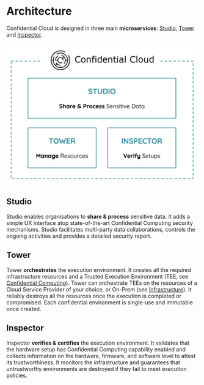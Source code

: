 # Architecture

Confidential Cloud is designed in three main **microservices**: [Studio](#studio), [Tower](#tower) and [Inspector](#inspector).

![Confidential Cloud Architecture](./img/confidential-cloud-platform.png)

## Studio

Studio enables organisations to **share & process** sensitive data.
It adds a simple UX interface atop state-of-the-art Confidential Computing security mechanisms. Studio facilitates multi-party data collaborations, controls the ongoing activities and provides a detailed security report.

## Tower

Tower **orchestrates** the execution environment.
It creates all the required infrastructure resources and a Trusted Execution Environment (TEE, see [Confidential Computing](https://www.canarybit.eu/what-is-confidential-computing-and-why-should-i-care/)). Tower can orchestrate TEEs on the resources of a Cloud Service Provider of your choice, or On-Prem (see [Infrastructure]()).
It reliably destroys all the resources once the execution is completed or compromised. Each confidential environment is single-use and immutable once created.

## Inspector

Inspector **verifies & certifies** the execution environment.
It validates that the hardware setup has Confidential Computing capability enabled and collects information on the hardware, firmware, and software level to attest its trustworthiness.
It monitors the infrastructure and guarantees that untrustworthy environments are destroyed if they fail to meet execution policies.
